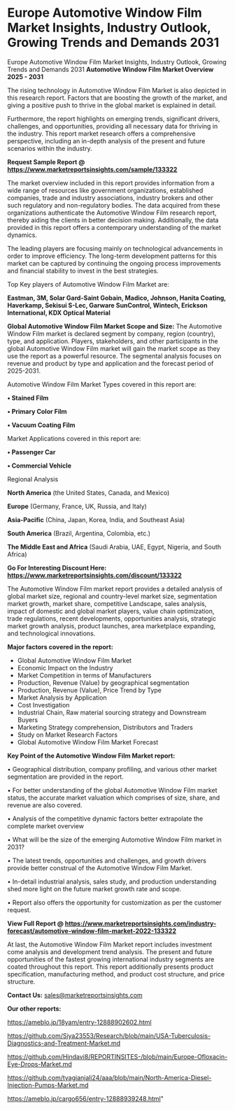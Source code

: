 # Europe Automotive Window Film Market Insights, Industry Outlook, Growing Trends and Demands 2031
Europe Automotive Window Film Market Insights, Industry Outlook, Growing Trends and Demands 2031
<Strong> Automotive Window Film Market Overview 2025 - 2031</strong>

The rising technology in Automotive Window Film Market is also depicted in this research report. Factors that are boosting the growth of the market, and giving a positive push to thrive in the global market is explained in detail.

Furthermore, the report highlights on emerging trends, significant drivers, challenges, and opportunities, providing all necessary data for thriving in the industry. This report market research offers a comprehensive perspective, including an in-depth analysis of the present and future scenarios within the industry.

<strong>Request Sample Report @ <a href=https://www.marketreportsinsights.com/sample/133322>https://www.marketreportsinsights.com/sample/133322</a></strong>

The market overview included in this report provides information from a wide range of resources like government organizations, established companies, trade and industry associations, industry brokers and other such regulatory and non-regulatory bodies. The data acquired from these organizations authenticate the Automotive Window Film research report, thereby aiding the clients in better decision making. Additionally, the data provided in this report offers a contemporary understanding of the market dynamics.

The leading players are focusing mainly on technological advancements in order to improve efficiency. The long-term development patterns for this market can be captured by continuing the ongoing process improvements and financial stability to invest in the best strategies.

Top Key players of Automotive Window Film Market are:

<strong>Eastman, 3M, Solar Gard-Saint Gobain, Madico, Johnson, Hanita Coating, Haverkamp, Sekisui S-Lec, Garware SunControl, Wintech, Erickson International, KDX Optical Material</strong>

<strong><b>Global Automotive Window Film Market Scope and Size:</b></strong>
The Automotive Window Film market is declared segment by company, region (country), type, and application. Players, stakeholders, and other participants in the global Automotive Window Film market will gain the market scope as they use the report as a powerful resource. The segmental analysis focuses on revenue and product by type and application and the forecast period of 2025-2031.

Automotive Window Film Market Types covered in this report are:

<strong>• Stained Film

• Primary Color Film

• Vacuum Coating Film</strong>

Market Applications covered in this report are:

<strong>• Passenger Car

• Commercial Vehicle</strong> 

Regional Analysis

<strong>North America</strong> (the United States, Canada, and Mexico)

<strong>Europe</strong> (Germany, France, UK, Russia, and Italy)

<strong>Asia-Pacific</strong> (China, Japan, Korea, India, and Southeast Asia)

<strong>South America</strong> (Brazil, Argentina, Colombia, etc.)

<strong>The Middle East and Africa</strong> (Saudi Arabia, UAE, Egypt, Nigeria, and South Africa)

<strong>Go For Interesting Discount Here: <a href=https://www.marketreportsinsights.com/discount/133322>https://www.marketreportsinsights.com/discount/133322</a></strong>

The Automotive Window Film market report provides a detailed analysis of global market size, regional and country-level market size, segmentation market growth, market share, competitive Landscape, sales analysis, impact of domestic and global market players, value chain optimization, trade regulations, recent developments, opportunities analysis, strategic market growth analysis, product launches, area marketplace expanding, and technological innovations.

<strong><b>Major factors covered in the report:</b></strong>
<ul>
  <li>Global Automotive Window Film Market </li>
  <li>Economic Impact on the Industry</li>
  <li>Market Competition in terms of Manufacturers</li>
  <li>Production, Revenue (Value) by geographical segmentation</li>
  <li>Production, Revenue (Value), Price Trend by Type</li>
  <li>Market Analysis by Application</li>
  <li>Cost Investigation</li>
  <li>Industrial Chain, Raw material sourcing strategy and Downstream Buyers</li>
  <li>Marketing Strategy comprehension, Distributors and Traders</li>
  <li>Study on Market Research Factors</li>
  <li>Global Automotive Window Film Market Forecast</li>
</ul>

<strong><b>Key Point of the Automotive Window Film Market report:</b></strong>

• Geographical distribution, company profiling, and various other market segmentation are provided in the report.

• For better understanding of the global Automotive Window Film market status, the accurate market valuation which comprises of size, share, and revenue are also covered.

• Analysis of the competitive dynamic factors better extrapolate the complete market overview

• What will be the size of the emerging Automotive Window Film market in 2031?

• The latest trends, opportunities and challenges, and growth drivers provide better construal of the Automotive Window Film Market.

• In-detail industrial analysis, sales study, and production understanding shed more light on the future market growth rate and scope.

• Report also offers the opportunity for customization as per the customer request.

<strong><b>View Full Report @ <a href=https://www.marketreportsinsights.com/industry-forecast/automotive-window-film-market-2022-133322>https://www.marketreportsinsights.com/industry-forecast/automotive-window-film-market-2022-133322</a></b></strong>


At last, the Automotive Window Film Market report includes investment come analysis and development trend analysis. The present and future opportunities of the fastest growing international industry segments are coated throughout this report. This report additionally presents product specification, manufacturing method, and product cost structure, and price structure.

<strong>Contact Us:</strong>
sales@marketreportsinsights.com

<strong>Our other reports:</strong>

<a href=https://ameblo.jp/18yam/entry-12888902602.html>https://ameblo.jp/18yam/entry-12888902602.html</a>

<a href=https://github.com/Siya23553/Research/blob/main/USA-Tuberculosis-Diagnostics-and-Treatment-Market.md>https://github.com/Siya23553/Research/blob/main/USA-Tuberculosis-Diagnostics-and-Treatment-Market.md</a>

<a href=https://github.com/Hindavi8/REPORTINSITES-/blob/main/Europe-Ofloxacin-Eye-Drops-Market.md>https://github.com/Hindavi8/REPORTINSITES-/blob/main/Europe-Ofloxacin-Eye-Drops-Market.md</a>

<a href=https://github.com/tyagianjali24/aaa/blob/main/North-America-Diesel-Injection-Pumps-Market.md>https://github.com/tyagianjali24/aaa/blob/main/North-America-Diesel-Injection-Pumps-Market.md</a>

<a href=https://ameblo.jp/cargo656/entry-12888939248.html>https://ameblo.jp/cargo656/entry-12888939248.html</a>"
